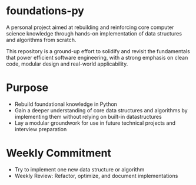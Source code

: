 # foundations-py

A personal project aimed at rebuilding and reinforcing core computer science knowledge through hands-on implementation of data structures and algorithms from scratch.

This repository is a ground-up effort to solidify and revisit the fundamentals that power efficient software engineering, with a strong emphasis on clean code,
modular design and real-world applicability. 

# Purpose
- Rebuild foundational knowledge in Python
- Gain a deeper understanding of core data structures and algorithms by implementing them without relying on built-in datastructures 
- Lay a modular groundwork for use in future technical projects and interview preparation

# Weekly Commitment
- Try to implement one new data structure or algorithm
- Weekly Review: Refactor, optimize, and document implementations

